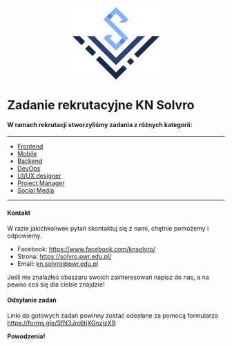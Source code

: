 <div align="center">
    <img src="./assets/logo.png" width="40%" />
</div>

# Zadanie rekrutacyjne KN Solvro

#### W ramach rekrutacji stworzyliśmy zadania z różnych kategorii:
---
  - [Frontend](./frontend.md)
  - [Mobile](./mobile.md)
  - [Backend](./backend.md)
  - [DevOps](./devops.md)
  - [UI/UX designer](./uiux.design.md)
  - [Project Manager](./projectmanager.md)
  - [Social Media](./socialmedia.md)
--- 

#### Kontakt
W razie jakichkoliwek pytań skontaktuj się z nami, chętnie pomożemy i odpowiemy.
- Facebook: https://www.facebook.com/knsolvro/
- Strona: https://solvro.pwr.edu.pl/
- Email: [kn.solvro@pwr.edu.pl](mailto:kn.solvro@pwr.edu.pl)

Jeśli nie znalazłeś obaszaru swoich zainteresowań napisz do nas, a na pewno coś się dla ciebie znajdzie!

#### Odsyłanie zadań
Linki do gotowych zadań powinny zostać odesłane za pomocą formularza https://forms.gle/SfN3Jm6tjXGnzjzX9.

**Powodzenia!**